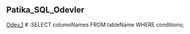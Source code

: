## Patika_SQL_Odevler

[Odev_1](https://github.com/ErvaCelik/PatikaSQLOdevler/blob/main/Odevler/Odev1.sql) # :SELECT columnNames FROM tableName WHERE conditions; 
